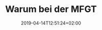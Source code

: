 ---
title: "Warum bei der MFGT"
date: 2019-04-14T12:51:24+02:00
draft: false
url: /warum-bei-der-mfgt
image: /img/news/test.jpg
description: >
  In den Theorieräumen der MFGT erwerben Sie das nötige Wissen in Fächern wie z.B Navigation, Flugzeugkenntnisse und Meteorologie. Der modulare Kursaufbau ermöglich jederzeit den Einstieg bei Beginn eines neuen Kurses.
---